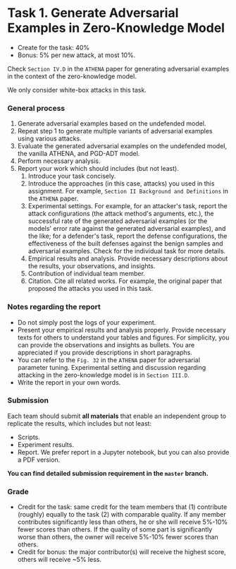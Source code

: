 # Task 1. Generate Adversarial Examples in Zero-Knowledge Model
* Create for the task: 40%
* Bonus: 5% per new attack, at most 10%.

Check ``Section IV.D`` in the ``ATHENA`` paper for generating adversarial examples in the context of the zero-knowledge model.

We only consider white-box attacks in this task.

### General process
1. Generate adversarial examples based on the undefended model.
2. Repeat step 1 to generate multiple variants of adversarial examples using various attacks.
3. Evaluate the generated adversarial examples on the undefended model, the vanilla ATHENA, and PGD-ADT model.
4. Perform necessary analysis.
5. Report your work which should includes (but not least).
    1. Introduce your task concisely.
    2. Introduce the approaches (in this case, attacks) you used in this assignment. For example, ``Section II Background and Definitions`` in the ``ATHENA`` paper.
    3. Experimental settings. For example, for an attacker's task, report the attack configurations (the attack method's arguments, etc.), the successful rate of the generated adversarial examples (or the models' error rate against the generated adversarial examples), and the like; for a defender's task, report the defense configurations, the effectiveness of the built defenses against the benign samples and adversarial examples. Check for the individual task for more details.
    4. Empirical results and analysis. Provide necessary descriptions about the results, your observations, and insights.
    5. Contribution of individual team member.
    6. Citation. Cite all related works. For example, the original paper that proposed the attacks you used in this task.
    
### Notes regarding the report
* Do not simply post the logs of your experiment.
* Present your empirical results and analysis properly. Provide necessary texts for others to understand your tables and figures. For simplicity, you can provide the observations and insights as bullets. You are appreciated if you provide descriptions in short paragraphs.
* You can refer to the ``Fig. 32`` in the ``ATHENA`` paper for adversarial parameter tuning. Experimental setting and discussion regarding attacking in the zero-knowledge model is in ``Section III.D``.
* Write the report in your own words.

### Submission
Each team should submit **all materials** that enable an independent group to replicate the results, which includes but not least:
* Scripts.
* Experiment results.
* Report. We prefer report in a Jupyter notebook, but you can also provide a PDF version.

**You can find detailed submission requirement in the ``master`` branch.**

### Grade
* Credit for the task: same credit for the team members that (1) contribute (roughly) equally to the task (2) with comparable quality. If any member contributes significantly less than others, he or she will receive 5%-10% fewer scores than others. If the quality of some part is significantly worse than others, the owner will receive 5%-10% fewer scores than others.
* Credit for bonus: the major contributor(s) will receive the highest score, others will receive ~5% less.  